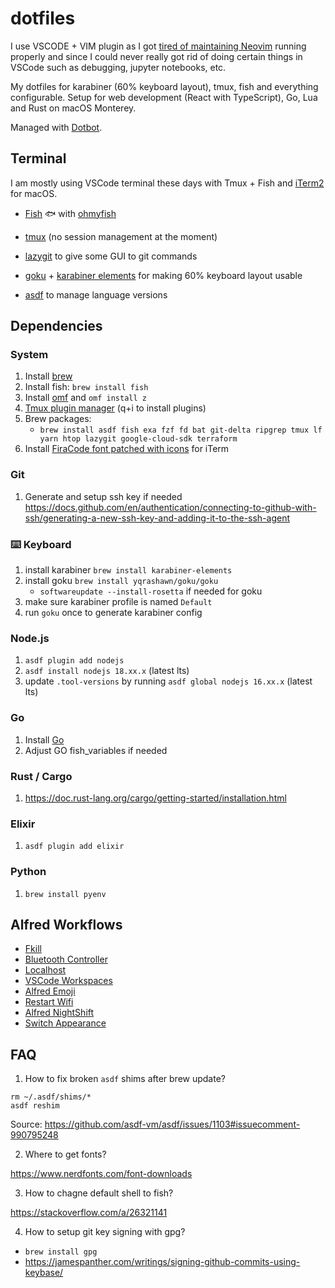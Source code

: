 # dotfiles

I use VSCODE + VIM plugin as I got [tired of maintaining Neovim](https://filiphalas.com/from-neovim-back-to-vscode) running properly and since I could never really got rid of doing certain things in VSCode such as debugging, jupyter notebooks, etc.

My dotfiles for karabiner (60% keyboard layout), tmux, fish and everything configurable.
Setup for web development (React with TypeScript), Go, Lua and Rust on macOS Monterey.

Managed with [Dotbot](https://github.com/anishathalye/dotbot).

## Terminal

I am mostly using VSCode terminal these days with Tmux + Fish and [iTerm2](https://github.com/gnachman/iTerm2) for macOS.

- [Fish](https://github.com/fish-shell/fish-shell) 🐟 with [ohmyfish](https://github.com/oh-my-fish/oh-my-fish)

- [tmux](https://github.com/tmux/tmux) (no session management at the moment)

- [lazygit](https://github.com/jesseduffield/lazygit) to give some GUI to git commands

- [goku](https://github.com/yqrashawn/GokuRakuJoudo/) + [karabiner elements](https://karabiner-elements.pqrs.org/) for making 60% keyboard layout usable

- [asdf](https://github.com/asdf-vm/asdf) to manage language versions

<!-- - [Finicky](https://github.com/johnste/finicky) as default browser proxy to separate work from personal browsing -->

## Dependencies

### System

1. Install [brew](https://brew.sh/)
2. Install fish: `brew install fish`
3. Install [omf](https://github.com/oh-my-fish/oh-my-fish) and `omf install z`
4. [Tmux plugin manager](https://github.com/tmux-plugins/tpm) (q+i to install plugins)
5. Brew packages:
    - `brew install asdf fish exa fzf fd bat git-delta ripgrep tmux lf yarn htop lazygit google-cloud-sdk terraform`
6. Install [FiraCode font patched with icons](https://github.com/ryanoasis/nerd-fonts/blob/master/patched-fonts/FiraCode/Retina/FiraCodeNerdFont-Retina.ttf) for iTerm

### Git
1. Generate and setup ssh key if needed https://docs.github.com/en/authentication/connecting-to-github-with-ssh/generating-a-new-ssh-key-and-adding-it-to-the-ssh-agent

### ⌨️ Keyboard
1. install karabiner `brew install karabiner-elements`
2. install goku `brew install yqrashawn/goku/goku`
    - `softwareupdate --install-rosetta` if needed for goku
3. make sure karabiner profile is named `Default`
4. run `goku` once to generate karabiner config

### Node.js
1. `asdf plugin add nodejs`
2. `asdf install nodejs 18.xx.x` (latest lts)
3. update `.tool-versions` by running `asdf global nodejs 16.xx.x` (latest lts)

### Go
1. Install [Go](https://go.dev/doc/install)
2. Adjust GO fish_variables if needed

### Rust / Cargo
1. https://doc.rust-lang.org/cargo/getting-started/installation.html

### Elixir
1. `asdf plugin add elixir`

### Python
1. `brew install pyenv`
<!-- 2. optional `yarn global add pyright` -->

## Alfred Workflows

- [Fkill](https://github.com/SamVerschueren/alfred-fkill)
- [Bluetooth Controller](https://github.com/vegardinho/alfred_bluetooth_controller)
- [Localhost](https://github.com/mhanberg/alfred-localhost)
- [VSCode Workspaces](https://github.com/phartenfeller/alfred-vscode-workspaces)
- [Alfred Emoji](https://github.com/jsumners/alfred-emoji)
- [Restart Wifi](https://github.com/AugustusZ/alfred-workflows)
- [Alfred NightShift](https://github.com/shmulvad/alfred-nightshift)
- [Switch Appearance](https://alfred.app/workflows/alfredapp/switch-appearance/)

## FAQ
1. How to fix broken `asdf` shims after brew update?

```
rm ~/.asdf/shims/*
asdf reshim
```

Source: https://github.com/asdf-vm/asdf/issues/1103#issuecomment-990795248

2. Where to get fonts?

https://www.nerdfonts.com/font-downloads

3. How to chagne default shell to fish?

https://stackoverflow.com/a/26321141

4. How to setup git key signing with gpg?

- `brew install gpg`
- https://jamespanther.com/writings/signing-github-commits-using-keybase/
